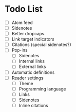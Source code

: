 # Todo List

- [ ] Atom feed
- [ ] Sidenotes
- [ ] Better dropcaps
- [ ] Link target indicators
- [ ] Citations (special sidenotes?)
- [ ] Pop-ins
  - [ ] Sidenotes
  - [ ] Internal links
  - [ ] External links
- [ ] Automatic definitions
- [ ] Reader settings
  - [ ] Theme
  - [ ] Programming language
  - [ ] Links
  - [ ] Sidenotes
  - [ ] Inline citations
